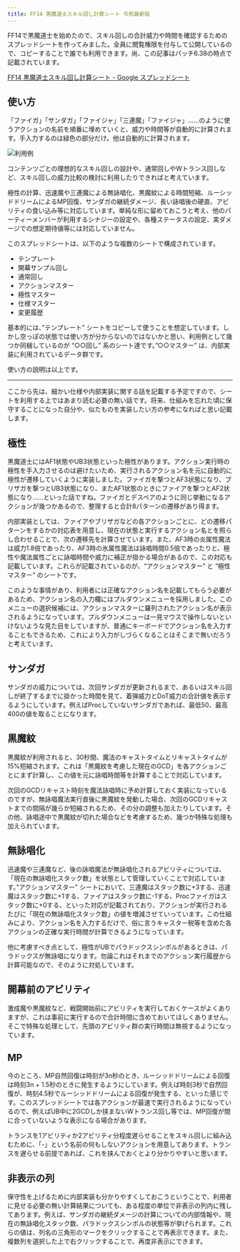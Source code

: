 ```yaml
---
title: FF14 黒魔道士スキル回し計算シート 令和最新版
---
```

FF14で黒魔道士を始めたので、スキル回しの合計威力や時間を確認するためのスプレッドシートを作ってみました。全員に閲覧権限を付与して公開しているので、コピーすることで誰でも利用できます。尚、この記事はパッチ6.38の時点で記載されています。

[FF14 黒魔道士スキル回し計算シート - Google スプレッドシート](https://docs.google.com/spreadsheets/d/1mj9B9xkN9WPLitULsOT0alvrgLNQy-zUKYrN7Oa_n9c/edit#gid=1058932485)

使い方
---

「ファイガ」「サンダガ」「ファイジャ」「三連魔」「ファイジャ」……のように使うアクションの名前を順番に埋めていくと、威力や時間等が自動的に計算されます。手入力するのは緑色の部分だけ。他は自動的に計算されます。

![](https://lh3.googleusercontent.com/docs/ADP-6oE1Nq2s8ON4UvlZ-b4_fUSqxINx9JV6k92ECeYkcMG0A_aSEDbLlhwFa3IIsgoBzXMFC1hwinnzqU5KgmQq8Qt99htcut-_lAMFQjDRT7643qIJhAi8w9_o8aJsmwLXPZC3-q3ZSFuCMctcqyP8JXUEj6hVUYKr9eeB87fz30x0xTtMF-hu3nHbSZWw5NBoneKg2lKNFkcQqYpB_ykcC7C5TDy3QUW5LIqjCNt9hT3QwjeQf02Og8p8foslCu2ZRB87dX0k-ukRJ83lFGeGUknwRnmBDMjRjaR-QYKcQF0bDvltHmvJGli6TGmnuabB1utxb1DwvBAAybVKPfZN3GDSzQcugWpWh8KKHQd9tBUwRLifyJPChEqMwF7S4XszcwCyCn_UA80wrkwqC8lWP45EQRJhXzWQAusVpdnJWnmxEve7KQ3GX24KPDykmAe7cD78U0L5v0tcdzlw3CNMuKFVLHh-hNp2Twmhv-vj-Ff5e5TiM5VHB296Y3NTFTno14BUZH859gS97UUKsHXebjL5ZXeqtkqG4W9YweQ5y5_-Hf6tq5VRKJAO4XYp-KcpdjpMMG3dNSAF-G4GsArsy640Xc_5mn26VzwbQabwNihkC43pK7IxSUGjoZd7gR_MnfzTeW02pkKyrCmibCIzOTR7DaHwiq7ND75GOIHSpeC7hwRIcKtYvUqf9SaEo-8eKetrHXtFu-AS6kf2RHVSgX790VrkeG1dlDjkvSymwUxA5nmaFIsDoaDP3odmyAxkZ0PZx_UaDOlFmMpPzEG65I-FwPN8-GkEEkWGAASQJlY9Auo_5VoskrlCe2FbrBw4ea_ugVh3qjLfPhuRp5zoSIppefbaD8jIwyxb0EtHW23v01nVNaTyjfqv4ugVoDj0PSjQ5r0wswmSgw1LKP8IS4XzkrGcGR2ndxvIKXwPk13diIWHvrQLi3nQ7Or7L2d4c_URzSTT824NQL2yiFALEWycJ_Ei1ntPJXId3z-M22wO3LMWZCIY9Ecmb1kBQPqhkBRtlOcpSjNDsUssXoIFUC5S1cFB5CAniADuTaOZI_XrDMdhXVJ0T6eutpkJGNHTUHIFE7KynM4_hTTyuvi3fYDGNqv951cgwAMQQ-xnSAQBUJL4tUYlF-plErdm8eB1jSzOsqg9IAJonx1v1pgkmdW_U9YXRFLvRcVq05kmhWNSXNmz3bDKv70NW7vpPlA2ZNzfe0WtbNDo9nWw_AmQmGfY8xkQ9YzNmFFJpxSAmNII-grrIw "利用例")

コンテンツごとの理想的なスキル回しの設計や、通常回しやWトランス回しなど、スキル回しの威力比較の検討に利用したりできればと考えています。

極性の計算、迅速魔や三連魔による無詠唱化、黒魔紋による時間短縮、ルーシッドドリームによるMP回復、サンダガの継続ダメージ、長い詠唱後の硬直、アビリティの食い込み等に対応しています。単純な形に留めておこうと考え、他のパーティーメンバーが利用するシナジーの設定や、各種ステータスの設定、実ダメージでの想定期待値等には対応していません。

このスプレッドシートは、以下のような複数のシートで構成されています。

*   テンプレート
*   開幕サンプル回し
*   通常回し
*   アクションマスター
*   極性マスター
*   仕様マスター
*   変更履歴

基本的には、”テンプレート” シートをコピーして使うことを想定しています。しかし空っぽの状態では使い方が分からないのではないかと思い、利用例として幾つか同梱しているのが “○○回し” 系のシート達です。”○○マスター” は、内部実装に利用されているデータ群です。

使い方の説明は以上です。

* * *

ここから先は、細かい仕様や内部実装に関する話を記載する予定ですので、シートを利用する上ではあまり読む必要の無い話です。将来、仕組みを忘れた頃に保守することになった自分や、似たものを実装したい方の参考になればと思い記載します。

極性
--

黒魔道士にはAF1状態やUB3状態といった極性があります。アクション実行時の極性を手入力させるのは避けたいため、実行されるアクション名を元に自動的に極性が遷移していくように実装しました。ファイガを撃つとAF3状態になり、ブリザガを撃つとUB3状態になり、またAF1状態のときにファイアを撃つとAF2状態になり……といった話ですね。ファイガとデスペアのように同じ挙動になるアクションが幾つかあるので、整理すると合計8パターンの遷移があり得ます。

内部実装としては、ファイアやブリザガなどの各アクションごとに、どの遷移パターンをするかの対応表を用意し、現在の状態と実行するアクション名とを照らし合わせることで、次の遷移先を計算させています。また、AF3時の炎属性魔法は威力1.8倍であったり、AF3時の氷属性魔法は詠唱時間0.5倍であったりと、極性や魔法属性ごとに詠唱時間や威力に補正が掛かる場合があるので、この対応も記載しています。これらが記載されているのが、“アクションマスター” と “極性マスター” のシートです。

このような事情があり、利用者には正確なアクション名を記載してもらう必要があるため、アクション名の入力欄にはプルダウンメニューを採用しました。このメニューの選択候補には、アクションマスターに羅列されたアクション名が表示されるようになっています。プルダウンメニューは一見マウスで操作しないといけないような見た目をしていますが、普通にキーボードでアクション名を入力することもできるため、これにより入力がしづらくなることはそこまで無いだろうと考えています。

サンダガ
----

サンダガの威力については、次回サンダガが更新されるまで、あるいはスキル回しが終了するまでに掛かった時間を見て、着弾威力とDoT威力の合計値を表示するようにしています。例えばProcしていないサンダガであれば、最低50、最高400の値を取ることになります。

黒魔紋
---

黒魔紋が利用されると、30秒間、魔法のキャストタイムとリキャストタイムが15%短縮されます。これは「黒魔紋を考慮した現在のGCD」を各アクションごとにまず計算し、この値を元に詠唱時間等を計算することで対応しています。

次回のGCDリキャスト時刻を魔法詠唱時に予め計算しておく実装になっているのですが、無詠唱魔法実行直後に黒魔紋を発動した場合、次回のGCDリキャストまでの間隔が幾らか短縮されるため、その分の調整も加えたりしています。その他、詠唱途中で黒魔紋が切れた場合などを考慮するため、幾つか特殊な処理も加えられています。

無詠唱化
----

迅速魔や三連魔など、後の詠唱魔法が無詠唱化されるアビリティについては、「現在の無詠唱化スタック数」を状態として管理していくことで対応しています。”アクションマスター” シートにおいて、三連魔はスタック数に+3する、迅速魔はスタック数に+1する、ファイアはスタック数に-1する、Procファイガはスタック数に+0する、といった対応が記載されており、アクションが実行されるたびに「現在の無詠唱化スタック数」の値を増減させていっています。この仕組みにより、アクション名を入力するだけで、俗に言うキャスター税等を含めた各アクションの正確な実行時間が計算できるようになっています。

他に考慮すべき点として、極性がUBでパラドックスシンボルがあるときは、パラドックスが無詠唱になります。勿論これはそれまでのアクション実行履歴から計算可能なので、そのように対処しています。

開幕前のアビリティ
---------

激成魔や黒魔紋など、戦闘開始前にアビリティを実行しておくケースがよくありますが、これは事前に実行するので合計時間に含めておいてほしくありません。そこで特殊な処理として、先頭のアビリティ群の実行時間は無視するようになっています。

MP
--

今のところ、MP自然回復は時刻が3n秒のとき、ルーシッドドリームによる回復は時刻3n + 1.5秒のときに発生するようにしています。例えば時刻3秒で自然回復が、時刻4.5秒でルーシッドドリームによる回復が発生する、といった感じです。このスプレッドシートでは各アクションが最速で実行されるようになっているので、例えばUB中に2GCDしか挟まないWトランス回し等では、MP回復が間に合っていないような表示になる場合があります。

トランスを1アビリティか2アビリティ分程度遅らせることをスキル回しに組み込むために、「-」という名前の何もしないアクションを用意してあります。トランスを遅らせる前提であれば、これを挟んでおくとより分かりやすいと思います。

非表示の列
-----

保守性を上げるために内部実装も分かりやすくしておこうということで、利用者に見せる必要の無い計算結果についても、ある程度の単位で非表示の列内に残してあります。例えば、サンダガの継続ダメージの計算についての内部情報や、現在の無詠唱化スタック数、パラドックスシンボルの状態等が挙げられます。これらの値は、列名の三角形のマークをクリックすることで再表示できます。また、複数列を選択した上で右クリックすることで、再度非表示にできます。
